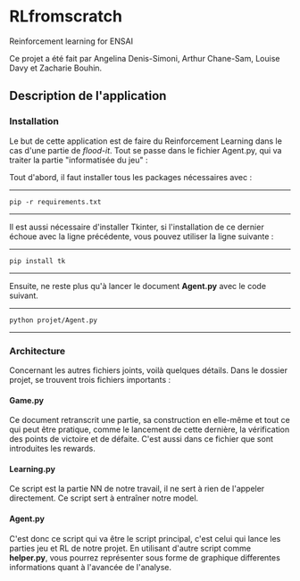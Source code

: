 # RLfromscratch
Reinforcement learning for ENSAI

Ce projet a été fait par Angelina Denis-Simoni, Arthur Chane-Sam, Louise Davy et  Zacharie Bouhin.
## Description de l'application
### Installation 
Le but de cette application est de faire du Reinforcement Learning dans le cas d'une partie de *flood-it*.
Tout se passe dans le fichier Agent.py, qui va traiter la partie "informatisée du jeu" :

Tout d'abord, il faut installer tous les packages nécessaires avec :

-------
`pip -r requirements.txt`

-------

Il est aussi nécessaire d'installer Tkinter, si l'installation de ce dernier échoue avec la ligne précédente, vous pouvez utiliser la ligne suivante :

-------
`pip install tk`

-------

Ensuite, ne reste plus qu'à lancer le document **Agent.py** avec le code suivant.

-------
`python projet/Agent.py` 

-------
### Architecture 


Concernant les autres fichiers joints, voilà quelques détails.
Dans le dossier projet, se trouvent trois fichiers importants :

#### **Game.py**

Ce document retranscrit une partie, sa construction en elle-même et tout ce qui peut être pratique, comme le lancement de cette dernière, la vérification des points de victoire et de défaite. C'est aussi dans ce fichier que sont introduites les rewards.

#### **Learning.py**
Ce script est la partie NN de notre travail, il ne sert à rien de l'appeler directement. Ce script sert à entraîner notre model.

 #### **Agent.py**

 C'est donc ce script qui va être le script principal, c'est celui qui lance les parties jeu et RL de notre projet. 
 En utilisant d'autre script comme **helper.py**, vous pourrez représenter sous forme de graphique differentes informations quant à l'avancée de l'analyse.

 
